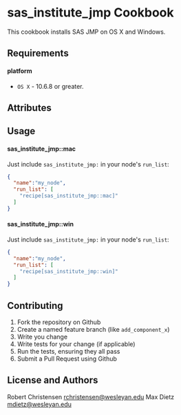 sas_institute_jmp Cookbook
==========================
This cookbook installs SAS JMP on OS X and Windows.

Requirements
------------
#### platform
- `OS X` - 10.6.8 or greater.

Attributes
----------

Usage
-----
#### sas_institute_jmp::mac

Just include `sas_institute_jmp:` in your node's `run_list`:

```json
{
  "name":"my_node",
  "run_list": [
    "recipe[sas_institute_jmp::mac]"
  ]
}
```

#### sas_institute_jmp::win

Just include `sas_institute_jmp:` in your node's `run_list`:

```json
{
  "name":"my_node",
  "run_list": [
    "recipe[sas_institute_jmp::win]"
  ]
}
```

Contributing
------------

1. Fork the repository on Github
2. Create a named feature branch (like `add_component_x`)
3. Write you change
4. Write tests for your change (if applicable)
5. Run the tests, ensuring they all pass
6. Submit a Pull Request using Github

License and Authors
-------------------
Robert Christensen <rchristensen@wesleyan.edu>
Max Dietz <mdietz@wesleyan.edu>
